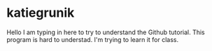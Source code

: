 # katiegrunik
Hello I am typing in here to try to understand the Github tutorial. This program is hard to understad. 
I'm trying to learn it for class. 
